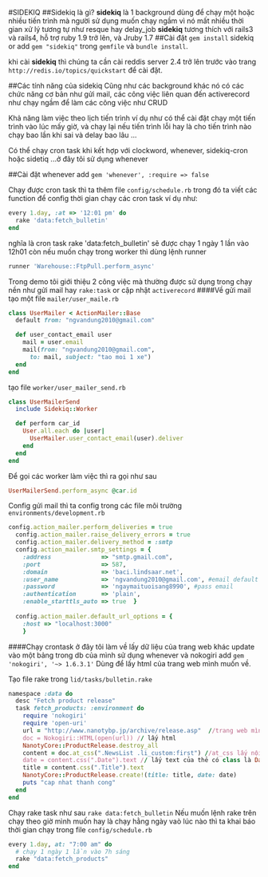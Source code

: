 #SIDEKIQ
##Sidekiq là gì?
**sidekiq** là 1 background dùng để chạy một hoặc nhiều tiến trình mà người sử dụng muốn chạy ngầm vì nó mất nhiều thời gian xử lý tương tự như resque hay delay_job
**sidekiq** tương thích với rails3  và rails4, hỗ trợ ruby 1.9 trở lên, và Jruby 1.7
##Cài đặt
```gem install``` sidekiq or add ```gem "sidekiq"``` trong ```gemfile``` và ```bundle install```.


khi cài **sidekiq** thì chúng ta cần cài reddis server 2.4 trở lên trước vào trang ```http://redis.io/topics/quickstart``` để cài đặt.


##Các tính năng của sidekiq
Cũng như các background khác nó có các chức năng cơ bản như gửi mail, các công việc liên quan đến activerecord như chạy ngầm để làm các công việc như CRUD


Khả năng làm việc theo lịch tiến trình ví dụ như có thể cài đặt chạy một tiến trình vào lúc mấy giờ, và chạy lại nếu tiến trình lỗi hay là cho tiến trình nào chạy bao lần khi sai và delay bao lâu ...


Có thể chạy cron task khi kết hợp với clockword, whenever, sidekiq-cron hoặc sidetiq ...ở đây tôi sử dụng whenever


##Cài đặt whenever
add ```gem 'whenever', :require => false```



Chạy được cron task thì ta thêm file ```config/schedule.rb```
trong đó ta viết các function để config thời gian chạy các cron task
ví dụ như:
```Ruby
every 1.day, :at => '12:01 pm' do
  rake 'data:fetch_bulletin'
end
```
nghĩa là cron task rake 'data:fetch_bulletin' sẽ được chạy 1 ngày 1 lần vào 12h01
còn nếu muốn chạy trong worker thì dùng lệnh runner
```Ruby
runner 'Warehouse::FtpPull.perform_async'
```
Trong demo tôi giới thiệu 2 công việc mà thường được sử dụng trong chạy nền như gửi mail hay ```rake:task``` or cập nhật ```activerecord```
####Về gửi mail
tạo một file ```mailer/user_maile.rb```
```Ruby
class UserMailer < ActionMailer::Base
  default from: "ngvandung2010@gmail.com"

  def user_contact_email user
    mail = user.email
    mail(from: "ngvandung2010@gmail.com",
      to: mail, subject: "tao moi 1 xe")
  end
end
```
tạo file ```worker/user_mailer_send.rb```
```Ruby
class UserMailerSend
  include Sidekiq::Worker

  def perform car_id
    User.all.each do |user|
      UserMailer.user_contact_email(user).deliver
    end
  end
end
```
Để gọi các worker làm việc thì ra gọi như sau
```Ruby
UserMailerSend.perform_async @car.id
```
Config gửi mail thì ta config trong các file môi trường ```environments/development.rb```
```Ruby
config.action_mailer.perform_deliveries = true
  config.action_mailer.raise_delivery_errors = true
  config.action_mailer.delivery_method = :smtp
  config.action_mailer.smtp_settings = {
    :address              => "smtp.gmail.com",
    :port                 => 587,
    :domain               => 'baci.lindsaar.net',
    :user_name            => 'ngvandung2010@gmail.com', #email default gửi đi
    :password             => 'ngaymaituoisang8990',	#pass email
    :authentication       => 'plain',
    :enable_starttls_auto => true  }
  
  config.action_mailer.default_url_options = {
    :host => "localhost:3000"
    }
```
####Chạy crontask
ở đây tôi làm về lấy dữ liệu của trang web khác update vào một bảng trong db của mình sử dụng whenever và nokogiri
add ```gem 'nokogiri', '~> 1.6.3.1'```
Dùng để lấy html của trang web mình muốn về.


Tạo file rake trong ```lid/tasks/bulletin.rake```
```Ruby
namespace :data do
  desc "Fetch product release"
  task fetch_products: :environment do
    require 'nokogiri'
    require 'open-uri'
    url = "http://www.nanotybp.jp/archive/release.asp"  //trang web mình muốn lấy nội dung
    doc = Nokogiri::HTML(open(url)) // lấy html
    NanotyCore::ProductRelease.destroy_all
    content = doc.at_css(".NewsList .li_custom:first") //at_css lấy nội dung tại vị trí tag như trên
    date = content.css(".Date").text // lấy text của thẻ có class là Date
    title = content.css(".Title").text
    NanotyCore::ProductRelease.create!(title: title, date: date)
    puts "cap nhat thanh cong"
  end
end
```
Chạy rake task như sau ```rake data:fetch_bulletin```
Nếu muốn lệnh rake trên chạy theo giờ mình muốn hay là chạy hằng ngày vaò lúc nào thì ta khai báo thời gian chạy trong file ```config/schedule.rb```
```Ruby
every 1.day, at: "7:00 am" do
  # chạy 1 ngày 1 lần vào 7h sáng
  rake "data:fetch_products"
end
```
